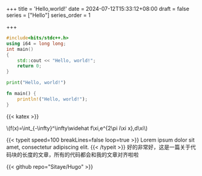 +++
title = 'Hello,world!'
date = 2024-07-12T15:33:12+08:00
draft = false
series = ["Hello"]
series_order = 1

+++

```cpp
#include<bits/stdc++.h>
using i64 = long long;
int main()
{
    std::cout << "Hello, world!";
    return 0;
}
```

```python
print("Hello, world!")
```

```rust
fn main() {
    println!("Hello, world!");
}
```

{{< katex >}}

\\(f(x)=\int_{-\infty}^\infty\widehat f\xi\,e^{2\pi i\xi x}\,d\xi\\)

{{< typeit speed=100 breakLines=false loop=true >}}
Lorem ipsum dolor sit amet, 
consectetur adipiscing elit. 
{{< /typeit >}}
好的非常好，这是一篇关于代码块的长度的文章，所有的代码都会和我的文章对齐啦啦

{{< github repo="Sitaye/Hugo" >}}
